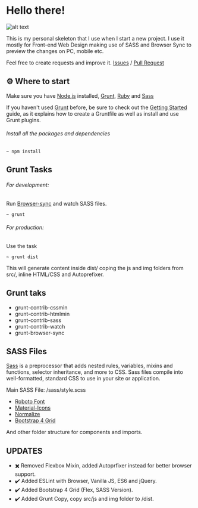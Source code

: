 # Hello there!
![alt text](http://dev.codibrie.cl/_resources/github/skeleton/banner.png "Tecnology")

This is my personal skeleton that I use when I start a new project.
I use it mostly for Front-end Web Design making use of SASS and Browser Sync to preview the changes on PC, mobile etc.

Feel free to create requests and improve it.
[Issues](https://github.com/en3sis/project-skeleton/issues) / [Pull Request](https://github.com/en3sis/project-skeleton/pulls)


## ⚙️ Where to start ##

Make sure you have [Node.js](https://nodejs.org/en/) installed, [Grunt](http://gruntjs.com/), [Ruby](https://rubyinstaller.org/) and [Sass](http://sass-lang.com/install)

If you haven't used [Grunt](http://gruntjs.com/) before, be sure to check out the [Getting Started](http://gruntjs.com/getting-started) guide, as it explains how to create a Gruntfile as well as install and use Grunt plugins.


###### Install all the packages and dependencies
```
~ npm install
```

## Grunt Tasks ##

###### For development:

Run [Browser-sync](https://www.browsersync.io/) and watch SASS files.
```
~ grunt
```
###### For production:

Use the task

```
~ grunt dist
```
This will generate content inside dist/ coping the js and img folders from src/, inline HTML/CSS and Autoprefixer.


## Grunt taks ##
* grunt-contrib-cssmin
* grunt-contrib-htmlmin
* grunt-contrib-sass
* grunt-contrib-watch
* grunt-browser-sync



## SASS Files
[Sass](http://sass-lang.com/) is a preprocessor that adds nested rules, variables, mixins and functions, selector inheritance, and more to CSS. Sass files compile into well-formatted, standard CSS to use in your site or application.

Main SASS File: /sass/style.scss
* [Roboto Font](https://fonts.google.com/specimen/Roboto)
* [Material-Icons](https://google.github.io/material-design-icons/)
* [Normalize](https://necolas.github.io/normalize.css/)
* [Bootstrap 4 Grid](https://github.com/m-spyratos/bootstrap-4-grid)
<!-- * [Flexblox Mixin for SASS](https://github.com/mastastealth/sass-flex-mixin) -->



And other folder structure for components and imports.

## UPDATES ##
* ✖️ Removed Flexbox Mixin, added Autoprfixer instead for better browser support.
* ✔️ Added ESLint with Browser, Vanilla JS, ES6 and jQuery.
* ✔️ Added Bootstrap 4 Grid (Flex, SASS Version).
* ✔️ Added Grunt Copy, copy src/js and img folder to /dist.